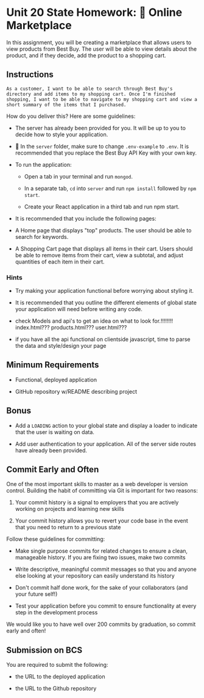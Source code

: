# Unit 20 State Homework: 🏬 Online Marketplace

In this assignment, you will be creating a marketplace that allows users to view products from Best Buy. The user will be able to view details about the product, and if they decide, add the product to a shopping cart.

## Instructions

```
As a customer, I want to be able to search through Best Buy's directory and add items to my shopping cart. Once I'm finished shopping, I want to be able to navigate to my shopping cart and view a short summary of the items that I purchased.
```

How do you deliver this? Here are some guidelines:

* The server has already been provided for you. It will be up to you to decide how to style your application.

* 🔑 In the `server` folder, make sure to change `.env-example` to `.env`. It is recommended that you replace the Best Buy API Key with your own key.

* To run the application:

  * Open a tab in your terminal and run `mongod`.

  *  In a separate tab, `cd` into `server` and run `npm install` followed by `npm start`.

  * Create your React application in a third tab and run npm start. 

*  It is recommended that you include the following pages:

  * A Home page that displays "top" products. The user should be able to search for keywords.

  * A Shopping Cart page that displays all items in their cart. Users should be able to remove items from their cart, view a subtotal, and adjust quantities of each item in their cart.

### Hints

* Try making your application functional before worrying about styling it. 

* It is recommended that you outline the different elements of global state your application will need before writing any code.

* check Models and api's to get an idea on what to look for.!!!!!!!!
index.html???
products.html???
user.html???

* if you have all the api functional on clientside javascript, time to parse the data and style/design your page




## Minimum Requirements

* Functional, deployed application

* GitHub repository w/README describing project

## Bonus

* Add a `LOADING` action to your global state and display a loader to indicate that the user is waiting on data.

* Add user authentication to your application. All of the server side routes have already been provided.

## Commit Early and Often

One of the most important skills to master as a web developer is version control. Building the habit of committing via Git is important for two reasons:

1. Your commit history is a signal to employers that you are actively working on projects and learning new skills

2. Your commit history allows you to revert your code base in the event that you need to return to a previous state

Follow these guidelines for committing:

* Make single purpose commits for related changes to ensure a clean, manageable history. If you are fixing two issues, make two commits

* Write descriptive, meaningful commit messages so that you and anyone else looking at your repository can easily understand its history

* Don't commit half done work, for the sake of your collaborators (and your future self!)

* Test your application before you commit to ensure functionality at every step in the development process

We would like you to have well over 200 commits by graduation, so commit early and often!


## Submission on BCS

You are required to submit the following:

* the URL to the deployed application

* the URL to the Github repository
